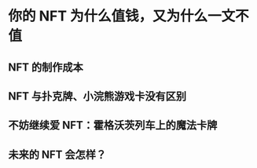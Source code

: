 # 你的 NFT 为什么值钱，又为什么一文不值

## NFT 的制作成本

## NFT 与扑克牌、小浣熊游戏卡没有区别

## 不妨继续爱 NFT：霍格沃茨列车上的魔法卡牌

## 未来的 NFT 会怎样？
